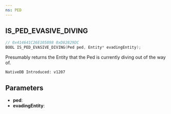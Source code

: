 ```yaml
---
ns: PED
---
```

## IS_PED_EVASIVE_DIVING

```c
// 0x414641C26E105898 0xD82829DC
BOOL IS_PED_EVASIVE_DIVING(Ped ped, Entity* evadingEntity);
```

Presumably returns the Entity that the Ped is currently diving out of the way of.

```
NativeDB Introduced: v1207
```

## Parameters
* **ped**:
* **evadingEntity**:
